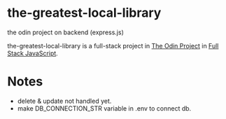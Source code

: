 # the-greatest-local-library

the odin project on backend (express.js)

the-greatest-local-library is a full-stack project in [The Odin Project](https://www.theodinproject.com/dashboard) in [Full Stack JavaScript](https://www.theodinproject.com/paths/full-stack-javascript).

# Notes
* delete & update not handled yet.
* make DB_CONNECTION_STR variable in .env to connect db.